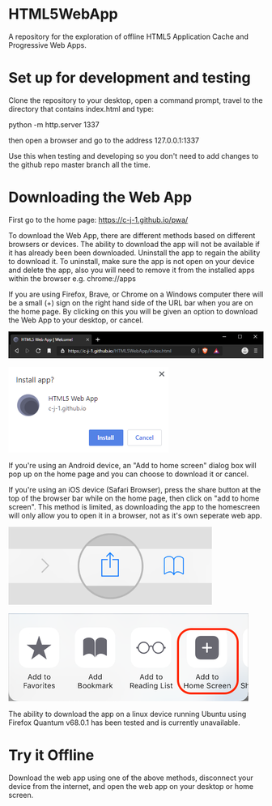 # HTML5WebApp
A repository for the exploration of offline HTML5 Application Cache and Progressive Web Apps.

# Set up for development and testing
Clone the repository to your desktop, open a command prompt, travel to the directory that contains index.html and type:

python -m http.server 1337

then open a browser and go to the address 127.0.0.1:1337

Use this when testing and developing so you don't need to add changes to the github repo master branch all the time.


# Downloading the Web App
First go to the home page: https://c-j-1.github.io/pwa/

To download the Web App, there are different methods based on different browsers or devices. The ability to download the app will not be available if it has already been been downloaded. Uninstall the app to regain the ability to download it. To uninstall, make sure the app is not open on your device and delete the app, also you will need to remove it from the installed apps within the browser e.g. chrome://apps

If you are using Firefox, Brave, or Chrome on a Windows computer there will be a small (+) sign on the right hand side of the URL bar when you are on the home page. By clicking on this you will be given an option to download the Web App to your desktop, or cancel.

![](readme/ff.png?raw=true "Brave Browser plus")

![](readme/pc.png?raw=true "Brave Browser dialogue")

If you're using an Android device, an "Add to home screen" dialog box will pop up on the home page and you can choose to download it or cancel.

If you're using an iOS device (Safari Browser), press the share button at the top of the browser bar while on the home page, then click on "add to home screen". This method is limited, as downloading the app to the homescreen will only allow you to open it in a browser, not as it's own seperate web app.

![](readme/saf.png?raw=true "Safari Share Button")

![](readme/home.png?raw=true "Safari Add to Home Screen")

The ability to download the app on a linux device running Ubuntu using Firefox Quantum v68.0.1 has been tested and is currently unavailable.


# Try it Offline

Download the web app using one of the above methods, disconnect your device from the internet, and open the web app on your desktop or home screen.


